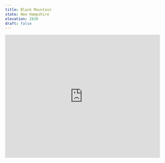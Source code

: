 ```yaml
---
title: Black Mountain 
state: New Hampshire
elevation: 2830 
draft: false
---
```

<iframe class="alltrails" src="https://www.alltrails.com/widget/trail/us/new-hampshire/chippewa-trail?u=i&sh=q5vqbr" width="100%" height="400" frameBorder="0" scrolling="no" marginHeight="0" marginWidth="0" title="AllTrails: Trail Guides and Maps for Hiking, Camping, and Running"></iframe>
